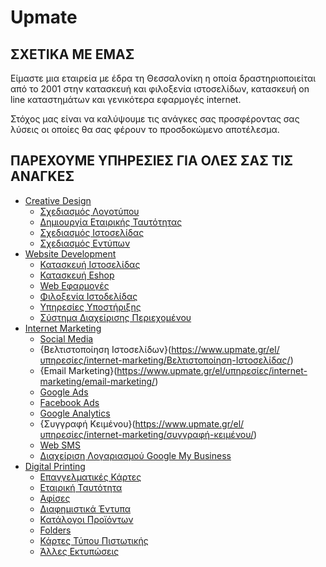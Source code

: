 # Upmate

## ΣΧΕΤΙΚΑ ΜΕ ΕΜΑΣ

Είμαστε μια εταιρεία με έδρα τη Θεσσαλονίκη η οποία δραστηριοποιείται από το 2001 στην κατασκευή και φιλοξενία ιστοσελίδων, κατασκευή on line καταστημάτων και γενικότερα εφαρμογές internet.

Στόχος μας είναι να καλύψουμε τις ανάγκες σας προσφέροντας σας λύσεις οι οποίες θα σας φέρουν το προσδοκώμενο αποτέλεσμα.

## ΠΑΡΕΧΟΥΜΕ ΥΠΗΡΕΣΙΕΣ ΓΙΑ ΟΛΕΣ ΣΑΣ ΤΙΣ ΑΝΑΓΚΕΣ

- [Creative Design](https://www.upmate.gr/el/υπηρεσίες/δημιουργικό-design/)
  - [Σχεδιασμός Λογοτύπου](https://www.upmate.gr/el/υπηρεσίες/δημιουργικό-design/σχεδιασμός-λογοτύπου/)
  - [Δημιουργία Εταιρικής Ταυτότητας](https://www.upmate.gr/el/υπηρεσίες/δημιουργικό-design/δημιουργία-εταιρικής-ταυτότητας/)
  - [Σχεδιασμός Ιστοσελίδας](https://www.upmate.gr/el/υπηρεσίες/δημιουργικό-design/σχεδιασμός-ιστοσελίδας/)
  - [Σχεδιασμός Εντύπων](https://www.upmate.gr/el/υπηρεσίες/δημιουργικό-design/σχεδιασμός-εντύπων/)
- [Website Development](https://www.upmate.gr/el/υπηρεσίες/web-development/)
  - [Κατασκευή Ιστοσελίδας](https://www.upmate.gr/el/υπηρεσίες/web-development/κατασκευή-ιστοσελίδας/)
  - [Κατασκευή Eshop](https://www.upmate.gr/el/υπηρεσίες/web-development/κατασκευή-eshop/)
  - [Web Εφαρμογές](https://www.upmate.gr/el/υπηρεσίες/web-development/web-εφαρμογές/)
  - [Φιλοξενία Ιστοδελίδας](https://www.upmate.gr/el/υπηρεσίες/web-development/φιλοξενία-ιστοσελίδας/)
  - [Υπηρεσίες Υποστήριξης](https://www.upmate.gr/el/υπηρεσίες/web-development/υπηρεσίες-υποστήριξης/)
  - [Σύστημα Διαχείρισης Περιεχομένου](https://www.upmate.gr/el/υπηρεσίες/web-development/σύστημα-διαχείρισης-περιεχομένου/)
- [Internet Marketing](https://www.upmate.gr/el/υπηρεσίες/internet-marketing/)
  - [Social Media](https://www.upmate.gr/el/υπηρεσίες/internet-marketing/social-media/)
  - {Βελτιστοποίηση Ιστοσελίδων}(https://www.upmate.gr/el/υπηρεσίες/internet-marketing/Βελτιστοποίηση-Ιστοσελίδας/)
  - {Email Marketing}(https://www.upmate.gr/el/υπηρεσίες/internet-marketing/email-marketing/)
  - [Google Ads](https://www.upmate.gr/el/υπηρεσίες/internet-marketing/google-adwords/)
  - [Facebook Ads](https://www.upmate.gr/el/υπηρεσίες/internet-marketing/διαχείριση-facebook-ads/)
  - [Google Analytics](https://www.upmate.gr/el/υπηρεσίες/internet-marketing/google-analytics/)
  - {Συγγραφή Κειμένου}(https://www.upmate.gr/el/υπηρεσίες/internet-marketing/συγγραφή-κειμένου/)
  - [Web SMS](https://www.upmate.gr/el/υπηρεσίες/internet-marketing/web-sms/)
  - [Διαχείριση Λογαριασμού Google My Business](https://www.upmate.gr/el/υπηρεσίες/internet-marketing/google-my-business/)
- [Digital Printing](https://www.upmate.gr/el/υπηρεσίες/digital-printing/)
  - [Επαγγελματικές Κάρτες](https://www.upmate.gr/el/υπηρεσίες/digital-printing/επαγγελματικές-κάρτες/)
  - [Εταιρική Ταυτότητα](https://www.upmate.gr/el/υπηρεσίες/digital-printing/εταιρική-ταυτότητα/)
  - [Αφίσες](https://www.upmate.gr/el/υπηρεσίες/digital-printing/αφίσες/)
  - [Διαφημιστικά Έντυπα](https://www.upmate.gr/el/υπηρεσίες/digital-printing/διαφημιστικά-έντυπα/)
  - [Κατάλογοι Προϊόντων](https://www.upmate.gr/el/υπηρεσίες/digital-printing/κατάλογοι-προϊόντων/)
  - [Folders](https://www.upmate.gr/el/υπηρεσίες/digital-printing/folders/)
  - [Κάρτες Τύπου Πιστωτικής](https://www.upmate.gr/el/υπηρεσίες/digital-printing/κάρτες-τύπου-πιστωτικής/)
  - [Άλλες Εκτυπώσεις](https://www.upmate.gr/el/υπηρεσίες/digital-printing/άλλες-εκτυπώσεις/)
